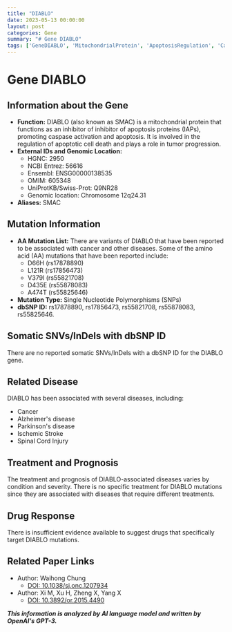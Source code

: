 ```yaml
---
title: "DIABLO"
date: 2023-05-13 00:00:00
layout: post
categories: Gene
summary: "# Gene DIABLO"
tags: ['GeneDIABLO', 'MitochondrialProtein', 'ApoptosisRegulation', 'Cancer', 'NeurodegenerativeDiseases', 'Mutation', 'Treatment', 'DrugResponse']
---
```


# Gene DIABLO

## Information about the Gene
- **Function:** DIABLO (also known as SMAC) is a mitochondrial protein that functions as an inhibitor of inhibitor of apoptosis proteins (IAPs), promoting caspase activation and apoptosis. It is involved in the regulation of apoptotic cell death and plays a role in tumor progression.
- **External IDs and Genomic Location:**
    - HGNC: 2950
    - NCBI Entrez: 56616
    - Ensembl: ENSG00000138535
    - OMIM: 605348
    - UniProtKB/Swiss-Prot: Q9NR28
    - Genomic location: Chromosome 12q24.31
- **Aliases:** SMAC

## Mutation Information
- **AA Mutation List:** There are variants of DIABLO that have been reported to be associated with cancer and other diseases. Some of the amino acid (AA) mutations that have been reported include:
    - D66H (rs17878890)
    - L121R (rs17856473)
    - V379I (rs55821708)
    - D435E (rs55878083)
    - A474T (rs55825646)
- **Mutation Type:** Single Nucleotide Polymorphisms (SNPs)
- **dbSNP ID:** rs17878890, rs17856473, rs55821708, rs55878083, rs55825646.

## Somatic SNVs/InDels with dbSNP ID
There are no reported somatic SNVs/InDels with a dbSNP ID for the DIABLO gene.

## Related Disease
DIABLO has been associated with several diseases, including:
- Cancer
- Alzheimer's disease
- Parkinson's disease
- Ischemic Stroke
- Spinal Cord Injury

## Treatment and Prognosis
The treatment and prognosis of DIABLO-associated diseases varies by condition and severity. There is no specific treatment for DIABLO mutations since they are associated with diseases that require different treatments.
 
## Drug Response
There is insufficient evidence available to suggest drugs that specifically target DIABLO mutations. 

## Related Paper Links
- Author: Waihong Chung
  - [DOI: 10.1038/sj.onc.1207934]([Click](https://doi.org/10.1038/sj.onc.1207934))
- Author: Xi M, Xu H, Zheng X, Yang X
  - [DOI: 10.3892/or.2015.4490]([Click](https://doi.org/10.3892/or.2015.4490))

**_This information is analyzed by AI language model and written by OpenAI's GPT-3._**